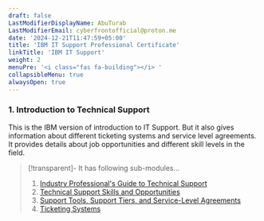 ```yaml
---
draft: false
LastModifierDisplayName: AbuTurab
LastModifierEmail: cyberfrontofficial@proton.me
date: '2024-12-21T11:47:59+05:00'
title: 'IBM IT Support Professional Certificate'
linkTitle: 'IBM IT Support'
weight: 2
menuPre: '<i class="fas fa-building"></i> '
collapsibleMenu: true
alwaysOpen: true
---
```


### 1. Introduction to Technical Support

This is the IBM version of introduction to IT Support. But it also gives information about different ticketing systems and service level agreements. It provides details about job opportunities and different skill levels in the field.

> [!transparent]- It has following sub-modules...
>
> 1. [Industry Professional's Guide to Technical Support](/ibm-it-support/introduction-to-technical-support/industry-professionals-guide-to-technical-support)
> 2. [Technical Support Skills and Opportunities](/ibm-it-support/introduction-to-technical-support/technical-support-skills-and-opportunities)
> 3. [Support Tools, Support Tiers, and Service-Level Agreements](/ibm-it-support/introduction-to-technical-support/support-tools-support-tiers-and-service-level-agreements)
> 4. [Ticketing Systems](/ibm-it-support/introduction-to-technical-support/ticketing-systems)
